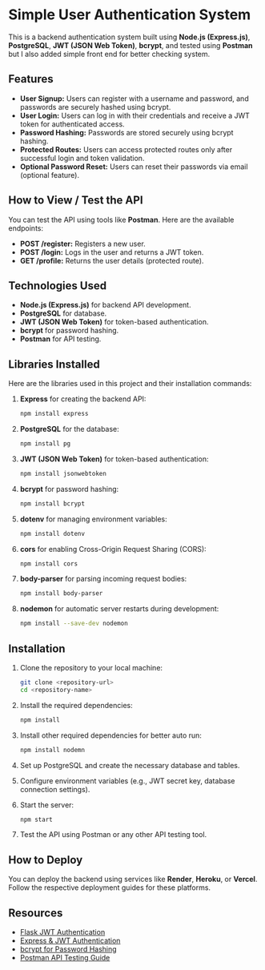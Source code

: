
# Simple User Authentication System

This is a backend authentication system built using **Node.js (Express.js)**, **PostgreSQL**, **JWT (JSON Web Token)**, **bcrypt**, and tested using **Postman** but I also added simple front end for better checking system.

## Features

- **User Signup:** Users can register with a username and password, and passwords are securely hashed using bcrypt.
- **User Login:** Users can log in with their credentials and receive a JWT token for authenticated access.
- **Password Hashing:** Passwords are stored securely using bcrypt hashing.
- **Protected Routes:** Users can access protected routes only after successful login and token validation.
- **Optional Password Reset:** Users can reset their passwords via email (optional feature).

## How to View / Test the API

You can test the API using tools like **Postman**. Here are the available endpoints:

- **POST /register:** Registers a new user.
- **POST /login:** Logs in the user and returns a JWT token.
- **GET /profile:** Returns the user details (protected route).

## Technologies Used

- **Node.js (Express.js)** for backend API development.
- **PostgreSQL** for database.
- **JWT (JSON Web Token)** for token-based authentication.
- **bcrypt** for password hashing.
- **Postman** for API testing.

## Libraries Installed

Here are the libraries used in this project and their installation commands:

1. **Express** for creating the backend API:
   ```bash
   npm install express
   ```

2. **PostgreSQL** for the database:
   ```bash
   npm install pg
   ```

3. **JWT (JSON Web Token)** for token-based authentication:
   ```bash
   npm install jsonwebtoken
   ```

4. **bcrypt** for password hashing:
   ```bash
   npm install bcrypt
   ```

5. **dotenv** for managing environment variables:
   ```bash
   npm install dotenv
   ```

6. **cors** for enabling Cross-Origin Request Sharing (CORS):
   ```bash
   npm install cors
   ```

7. **body-parser** for parsing incoming request bodies:
   ```bash
   npm install body-parser
   ```

8. **nodemon** for automatic server restarts during development:
   ```bash
   npm install --save-dev nodemon
   ```

## Installation

1. Clone the repository to your local machine:
   ```bash
   git clone <repository-url>
   cd <repository-name>
   ```

2. Install the required dependencies:
   ```bash
   npm install 
   ```
3. Install other required dependencies for better auto run:
   ```bash
   npm install nodemn
   ```

4. Set up PostgreSQL and create the necessary database and tables.

5. Configure environment variables (e.g., JWT secret key, database connection settings).

6. Start the server:
   ```bash
   npm start
   ```

7. Test the API using Postman or any other API testing tool.

## How to Deploy

You can deploy the backend using services like **Render**, **Heroku**, or **Vercel**. Follow the respective deployment guides for these platforms.

## Resources

- [Flask JWT Authentication](https://flask-jwt-extended.readthedocs.io/en/stable/)
- [Express & JWT Authentication](https://www.digitalocean.com/community/tutorials)
- [bcrypt for Password Hashing](https://www.npmjs.com/package/bcrypt)
- [Postman API Testing Guide](https://learning.postman.com/docs/)

